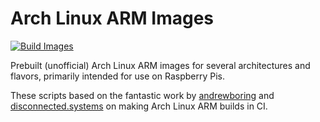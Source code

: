 # Arch Linux ARM Images

[![Build Images](https://github.com/fwcd/archlinux-arm-images/actions/workflows/build-images.yml/badge.svg)](https://github.com/fwcd/archlinux-arm-images/actions/workflows/build-images.yml)

Prebuilt (unofficial) Arch Linux ARM images for several architectures and flavors, primarily intended for use on Raspberry Pis.

These scripts based on the fantastic work by [andrewboring](https://github.com/andrewboring/alarm-images) and [disconnected.systems](https://disconnected.systems/blog/custom-rpi-image-with-github-travis/#first-stage-script-create-image) on making Arch Linux ARM builds in CI.

